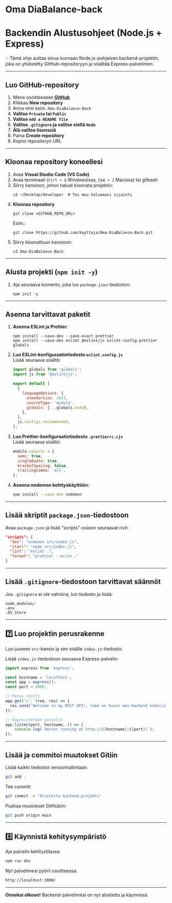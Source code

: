 # Oma DiaBalance-back

# Backendin Alustusohjeet (Node.js + Express)

💡 Tämä ohje auttaa sinua luomaan Node.js-pohjaisen backend-projektin, joka on yhdistetty GitHub-repositoryyn ja sisältää Express-palvelimen.

---

## Luo GitHub-repository  
1. Mene osoitteeseen **[GitHub](https://github.com)**  
2. Klikkaa **New repository**  
3. Anna nimi esim. `Oma-DiaBalance-Back`  
4. **Valitse `Private` tai `Public`**  
5. **Valitse `Add a README file`** 
6. **Valitse `.gitignore` ja valitse sieltä `Node`** 
7. **Älä valitse lisenssiä**  
8. Paina **Create repository**  
9. Kopioi repositoryn URL

---

## Kloonaa repository koneellesi  
1. Avaa **Visual Studio Code (VS Code)**  
2. Avaa terminaali (`Ctrl + ö` Windowsissa, `Cmd + J` Macissa)  tai gitbash
3. Siirry kansioon, johon haluat kloonata projektin:  
   ```
   cd ~/Desktop/developer  # Tai muu haluamasi sijainti
   ```
4. **Kloonaa repository**  
   ```
   git clone <GITHUB_REPO_URL>
   ```
   Esim.:  
   ```
   git clone https://github.com/kayttaja/Oma-DiaBalance-Back.git
   ```
5. Siirry kloonattuun kansioon:  
   ```
   cd Oma-DiaBalance-Back
   ```

---

## Alusta projekti (`npm init -y`)
1. Aja seuraava komento, joka luo `package.json`-tiedoston:
   ```
   npm init -y
   ```
   
---

## Asenna tarvittavat paketit  
1. **Asenna ESLint ja Prettier**:
   ```
   npm install --save-dev --save-exact prettier
   npm install --save-dev eslint @eslint/js eslint-config-prettier globals
   ```
2. **Luo ESLint-konfiguraatiotiedosto `eslint.config.js`**  
   Lisää seuraava sisältö:
   ```js
   import globals from 'globals';
   import js from '@eslint/js';

   export default [
     {
       languageOptions: {
         ecmaVersion: 2021,
         sourceType: 'module',
         globals: {...globals.node},
       },
     },
     js.configs.recommended,
   ];
   ```
3. **Luo Prettier-konfiguraatiotiedosto `.prettierrc.cjs`**  
   Lisää seuraava sisältö:
   ```js
   module.exports = {
     semi: true,
     singleQuote: true,
     bracketSpacing: false,
     trailingComma: 'all',
   };
   ```
4. **Asenna nodemon kehityskäyttöön:**  
   ```bash
   npm install --save-dev nodemon
   ```

---

## Lisää skriptit `package.json`-tiedostoon  
Avaa `package.json` ja lisää "scripts"-osioon seuraavat rivit:
```json
"scripts": {
  "dev": "nodemon src/index.js",
  "start": "node src/index.js",
  "lint": "eslint .",
  "format": "prettier --write ."
}
```

---

## Lisää `.gitignore`-tiedostoon tarvittavat säännöt  
Jos `.gitignore` ei ole valmiina, luo tiedosto ja lisää:
```gitignore
node_modules/
.env
.DS_Store
```

---

## 7️⃣ Luo projektin perusrakenne  
Luo juureen `src`-kansio ja sen sisälle `index.js`-tiedosto:

Lisää `index.js`-tiedostoon seuraava Express-palvelin:
```js
import express from 'express';

const hostname = 'localhost';
const app = express();
const port = 3000;

// Perus reitti
app.get('/', (req, res) => {
  res.send('Welcome to my REST API!, tämä on Suvin oma backend kokeilu');
});

// Käynnistetään palvelin
app.listen(port, hostname, () => {
    console.log(`Server running at http://${hostname}:${port}/`);
});
```

---

## Lisää ja commitoi muutokset Gitiin  
Lisää kaikki tiedostot versionhallintaan:
```bash
git add .
```
Tee commit:
```bash
git commit -m "Alustettu backend-projekti"
```
Pushaa muutokset GitHubiin:
```bash
git push origin main
```

---

## 9️⃣ Käynnistä kehitysympäristö  
Aja palvelin kehitystilassa:
```bash
npm run dev
```

Nyt palvelimesi pyörii osoitteessa:
```bash
http://localhost:3000/
```

---

**Onneksi olkoon!** Backend-palvelimesi on nyt alustettu ja käynnissä.

